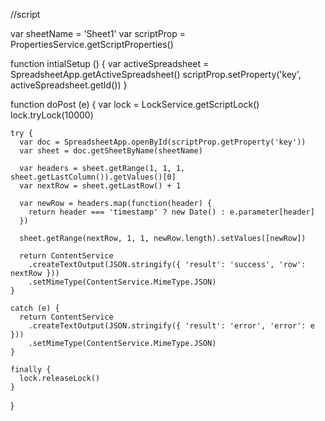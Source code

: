 //script

  var sheetName = 'Sheet1'
  var scriptProp = PropertiesService.getScriptProperties()
  
  function intialSetup () {
    var activeSpreadsheet = SpreadsheetApp.getActiveSpreadsheet()
    scriptProp.setProperty('key', activeSpreadsheet.getId())
  }
  
  function doPost (e) {
    var lock = LockService.getScriptLock()
    lock.tryLock(10000)
  
    try {
      var doc = SpreadsheetApp.openById(scriptProp.getProperty('key'))
      var sheet = doc.getSheetByName(sheetName)
  
      var headers = sheet.getRange(1, 1, 1, sheet.getLastColumn()).getValues()[0]
      var nextRow = sheet.getLastRow() + 1
  
      var newRow = headers.map(function(header) {
        return header === 'timestamp' ? new Date() : e.parameter[header]
      })
  
      sheet.getRange(nextRow, 1, 1, newRow.length).setValues([newRow])
  
      return ContentService
        .createTextOutput(JSON.stringify({ 'result': 'success', 'row': nextRow }))
        .setMimeType(ContentService.MimeType.JSON)
    }
  
    catch (e) {
      return ContentService
        .createTextOutput(JSON.stringify({ 'result': 'error', 'error': e }))
        .setMimeType(ContentService.MimeType.JSON)
    }
  
    finally {
      lock.releaseLock()
    }
  }

